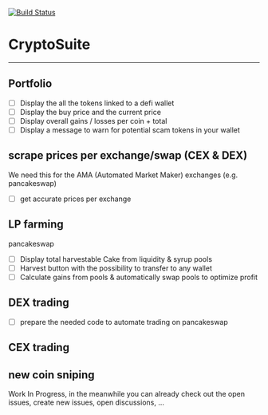 [![Build Status](https://app.travis-ci.com/mimusica/CryptoSuite.svg?branch=main)](https://app.travis-ci.com/mimusica/CryptoSuite)

# CryptoSuite

-------------

## Portfolio

- [ ] Display the all the tokens linked to a defi wallet
- [ ] Display the buy price and the current price
- [ ] Display overall gains / losses per coin + total
- [ ] Display a message to warn for potential scam tokens in your wallet

## scrape prices per exchange/swap (CEX & DEX)

We need this for the AMA (Automated Market Maker) exchanges (e.g. pancakeswap)
- [ ] get accurate prices per exchange

## LP farming

pancakeswap

- [ ] Display total harvestable Cake from liquidity & syrup pools
- [ ] Harvest button with the possibility to transfer to any wallet
- [ ] Calculate gains from pools & automatically swap pools to optimize profit

## DEX trading

- [ ] prepare the needed code to automate trading on pancakeswap

## CEX trading



## new coin sniping


Work In Progress, in the meanwhile you can already check out the open issues,
create new issues, open discussions, ...

